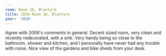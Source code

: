 ```yaml
---
room: Room 26, Blantyre
title: 2010 Room 26, Blantyre
year: '2010'
---
```


Agree with 2006's comments in general. Decent sized room, very clean and recently redecorated, with a sink. Very handy being so close to the bathroom, shower and kitchen, and I personally have never had any trouble with noise. Nice view of the gardens and bike sheds from your desk.
